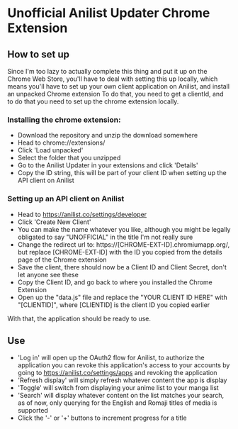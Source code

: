 # Unofficial Anilist Updater Chrome Extension

## How to set up
Since I'm too lazy to actually complete this thing and put it up on the Chrome Web Store, you'll have to deal with setting this up locally, which means you'll have to set up your own client application on Anilist, and install an unpacked Chrome extension
To do that, you need to get a clientId, and to do that you need to set up the chrome extension locally.

### Installing the chrome extension:
  - Download the repository and unzip the download somewhere
  - Head to chrome://extensions/
  - Click 'Load unpacked'
  - Select the folder that you unzipped
  - Go to the Anilist Updater in your extensions and click 'Details'
  - Copy the ID string, this will be part of your client ID when setting up the API client on Anilist
  
### Setting up an API client on Anilist  
  - Head to https://anilist.co/settings/developer
  - Click 'Create New Client'
  - You can make the name whatever you like, although you might be legally obligated to say "UNOFFICIAL" in the title I'm not really sure
  - Change the redirect url to: https://[CHROME-EXT-ID].chromiumapp.org/, but replace [CHROME-EXT-ID] with the ID you copied from the details page of the Chrome extension
  - Save the client, there should now be a Client ID and Client Secret, don't let anyone see these
  - Copy the Client ID, and go back to where you installed the Chrome Extension
  - Open up the "data.js" file and replace the "YOUR CLIENT ID HERE" with "[CLIENTID]", where [CLIENTID] is the client ID you copied earlier

With that, the application should be ready to use.

## Use
  - 'Log in' will open up the OAuth2 flow for Anilist, to authorize the application you can revoke this application's access to your accounts by going to https://anilist.co/settings/apps and revoking the application
  - 'Refresh display' will simply refresh whatever content the app is display
  - 'Toggle' will switch from displaying your anime list to your manga list
  - 'Search' will display whatever content on the list matches your search, as of now, only querying for the English and Romaji titles of media is supported
  - Click the '-' or '+' buttons to increment progress for a title

